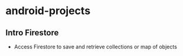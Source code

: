 # android-projects

## Intro Firestore

* Access Firestore to save and retrieve collections or map of objects
